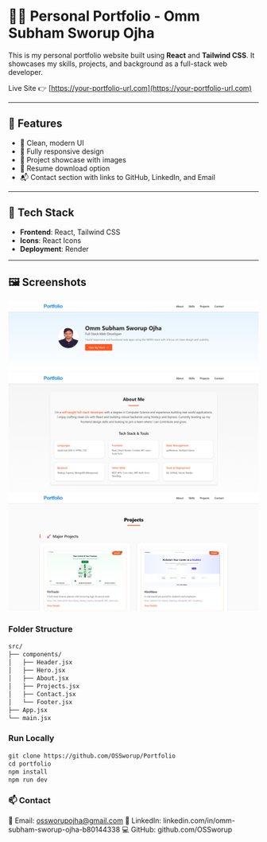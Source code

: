 # 🧑‍💻 Personal Portfolio - Omm Subham Sworup Ojha

This is my personal portfolio website built using **React** and **Tailwind CSS**. It showcases my skills, projects, and background as a full-stack web developer.

Live Site 👉 [https://your-portfolio-url.com](https://your-portfolio-url.com)

---

## 📌 Features

- 💼 Clean, modern UI
- 📱 Fully responsive design
- 📸 Project showcase with images
- 📄 Resume download option
- 📬 Contact section with links to GitHub, LinkedIn, and Email

---

## 🚀 Tech Stack

- **Frontend**: React, Tailwind CSS
- **Icons**: React Icons
- **Deployment**: Render

---

## 🖼️ Screenshots



![Home](./src/assets/Screenshots/1.png)
![About](./src/assets/Screenshots/2.png)
![Projects](./src/assets/Screenshots/3.png)
 

### Folder Structure

```
src/
├── components/
│   ├── Header.jsx
│   ├── Hero.jsx
│   ├── About.jsx
│   ├── Projects.jsx
│   ├── Contact.jsx
│   └── Footer.jsx
├── App.jsx
└── main.jsx

```

### Run Locally
```
git clone https://github.com/OSSworup/Portfolio
cd portfolio
npm install
npm run dev
```

### 📫 Contact
📧 Email: ossworupojha@gmail.com
🔗 LinkedIn: linkedin.com/in/omm-subham-sworup-ojha-b80144338
💻 GitHub: github.com/OSSworup


